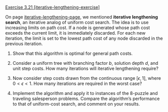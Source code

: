 [Exercise 3.21 \[iterative-lengthening-exercise\]](3-21/)

On page [iterative-lengthening-page](#/),
we mentioned **iterative lengthening search**,
an iterative analog of uniform cost search. The idea is to use increasing limits on
path cost. If a node is generated whose path cost exceeds the current
limit, it is immediately discarded. For each new iteration, the limit is
set to the lowest path cost of any node discarded in the previous
iteration.

1.  Show that this algorithm is optimal for general path costs.

2.  Consider a uniform tree with branching factor $b$, solution depth
    $d$, and unit step costs. How many iterations will iterative
    lengthening require?

3.  Now consider step costs drawn from the continuous range
    $[\epsilon,1]$, where $0 < \epsilon < 1$. How many iterations are
    required in the worst case?

4.  Implement the algorithm and apply it to instances of the 8-puzzle
    and traveling salesperson problems. Compare the algorithm’s
    performance to that of uniform-cost search, and comment on
    your results.

